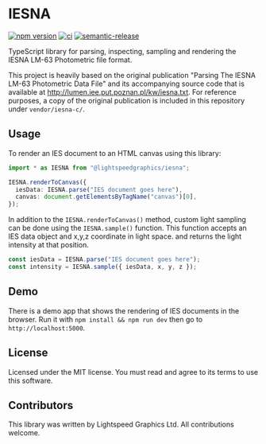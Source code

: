 # IESNA

[![npm version][npm-badge]][npm-link]
[![ci][ci-badge]][ci-link]
[![semantic-release][semantic-release-badge]][semantic-release-link]

TypeScript library for parsing, inspecting, sampling and rendering the IESNA LM-63 Photometric file
format.

This project is heavily based on the original publication "Parsing The IESNA LM-63 Photometric Data
File" and its accompanying source code that is available at
http://lumen.iee.put.poznan.pl/kw/iesna.txt. For reference purposes, a copy of the original
publication is included in this repository under `vendor/iesna-c/`.

## Usage

To render an IES document to an HTML canvas using this library:

```typescript
import * as IESNA from "@lightspeedgraphics/iesna";

IESNA.renderToCanvas({
  iesData: IESNA.parse("IES document goes here"),
  canvas: document.getElementsByTagName("canvas")[0],
});
```

In addition to the `IESNA.renderToCanvas()` method, custom light sampling can be done using the
`IESNA.sample()` function. This function accepts an IES data object and x,y,z coordinate in light
space. and returns the light intensity at that position.

```typescript
const iesData = IESNA.parse("IES document goes here");
const intensity = IESNA.sample({ iesData, x, y, z });
```

## Demo

There is a demo app that shows the rendering of IES documents in the browser. Run it with
`npm install && npm run dev` then go to `http://localhost:5000`.

## License

Licensed under the MIT license. You must read and agree to its terms to use this software.

## Contributors

This library was written by Lightspeed Graphics Ltd. All contributions welcome.

[npm-link]: https://www.npmjs.com/package/@lightspeedgraphics/iesna
[npm-badge]: https://badge.fury.io/js/%40lightspeedgraphics%2Fiesna.svg
[ci-link]: https://github.com/lightspeedgraphics/iesna/actions
[ci-badge]: https://github.com/lightspeedgraphics/iesna/workflows/CI/badge.svg
[semantic-release-badge]: https://img.shields.io/badge/%20%20%F0%9F%93%A6%F0%9F%9A%80-semantic--release-e10079.svg
[semantic-release-link]: https://github.com/semantic-release/semantic-release
